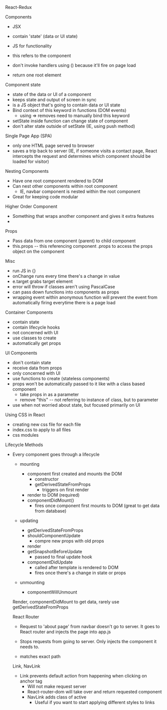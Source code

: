 React-Redux

Components

- JSX
- contain 'state' (data or UI state)
- JS for functionality
- this refers to the component
- don't invoke handlers using () because it'll fire on page load

- return one root element

Component state

- state of the data or UI of a component
- keeps state and output of screen in sync
- is a JS object that's going to contain data or UI state
- Bind context of this keyword in functions (DOM events)
    - using => removes need to manually bind this keyword
- setState inside function can change state of component
- don't alter state outside of setState (IE, using push method)

Single Page App (SPA)

- only one HTML page served to browser
- saves a trip back to server (IE, if someone visits a contact page, React intercepts the request and determines which component should be loaded for visitor)

Nesting Components

- Have one root component rendered to DOM
- Can nest other components within root component
    - IE, navbar component is nested within the root component
- Great for keeping code modular

 Higher Order Component

 - Something that wraps another component and gives it extra features
 - 

Props

- Pass data from one component (parent) to child component
- this.props -- this referencing component .props to access the props object on the component

Misc

- run JS in {}
- onChange runs every time there's a change in value
- e.target grabs target element
- error will throw if classes aren't using PascalCase
- can pass down functions into components as props
- wrapping event within anonymous function will prevent the event from automatically firing everytime there is a page load

Container Components

- contain state
- contain lifecycle hooks
- not concerned with UI
- use classes to create
- automatically get props

UI Components

- don't contain state
- receive data from props
- only concerned with UI
- use functions to create (stateless components)
- props won't be automatically passed to it like with a class based component
    - take props in as a parameter
    - remove "this" -- not referring to instance of class, but to parameter
- use when not worried about state, but focused primarily on UI

Using CSS in React

- creating new css file for each file
- index.css to apply to all files
- css modules

Lifecycle Methods

- Every component goes through a lifecycle
    - mounting
        - component first created and mounts the DOM
            - constructor 
            - getDerivedStateFromProps
                - triggers on first render
        - render to DOM (required)
        - componentDidMount()
            - fires once component first mounts to DOM (great to get data from database)

    - updating
        - getDerivedStateFromProps
        - shouldComponentUpdate
            - compre new props with old props
        - render
        - getSnapshotBeforeUpdate
            - passed to final update hook
        - componentDidUpdate
            - called after template is rendered to DOM
            - fires once there's a change in state or props

    - unmounting
        - componentWillUnmount

    Render, componentDidMount to get data, rarely use getDerivedStateFromProps

    React Router

    - Request to 'about page' from navbar doesn't go to server. It goes to React router and injects the page into app.js

    - Stops requests from going to server. Only injects the component it needs to. 

    - <Route exact path="/" component={Home} /> matches exact path

    Link, NavLink

    - Link prevents default action from happening when clicking on anchor tag
        - Will not make request server
        - React-router-dom will take over and return requested component
        - NavLink adds class of active
            - Useful if you want to start applying different styles to links

